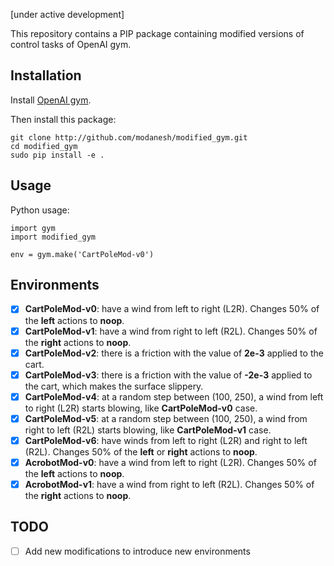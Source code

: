 [under active development]

This repository contains a PIP package containing modified versions of control tasks of OpenAI gym. 

## Installation
Install [OpenAI gym](https://gym.openai.com/).

Then install this package:

```
git clone http://github.com/modanesh/modified_gym.git
cd modified_gym
sudo pip install -e .
```

## Usage
Python usage:
```
import gym
import modified_gym

env = gym.make('CartPoleMod-v0')
```

## Environments
- [x] **CartPoleMod-v0**: have a wind from left to right (L2R). Changes 50% of the **left** actions to **noop**. 
- [x] **CartPoleMod-v1**: have a wind from right to left (R2L). Changes 50% of the **right** actions to **noop**. 
- [x] **CartPoleMod-v2**: there is a friction with the value of **2e-3** applied to the cart. 
- [x] **CartPoleMod-v3**: there is a friction with the value of **-2e-3** applied to the cart, which makes the surface slippery.
- [x] **CartPoleMod-v4**: at a random step between (100, 250), a wind from left to right (L2R) starts blowing, like **CartPoleMod-v0** case. 
- [x] **CartPoleMod-v5**: at a random step between (100, 250), a wind from right to left (R2L) starts blowing, like **CartPoleMod-v1** case.
- [x] **CartPoleMod-v6**: have winds from left to right (L2R) and right to left (R2L). Changes 50% of the **left** or **right** actions to **noop**.
- [x] **AcrobotMod-v0**: have a wind from left to right (L2R). Changes 50% of the **left** actions to **noop**. 
- [x] **AcrobotMod-v1**: have a wind from right to left (R2L). Changes 50% of the **right** actions to **noop**. 

## TODO
- [ ] Add new modifications to introduce new environments